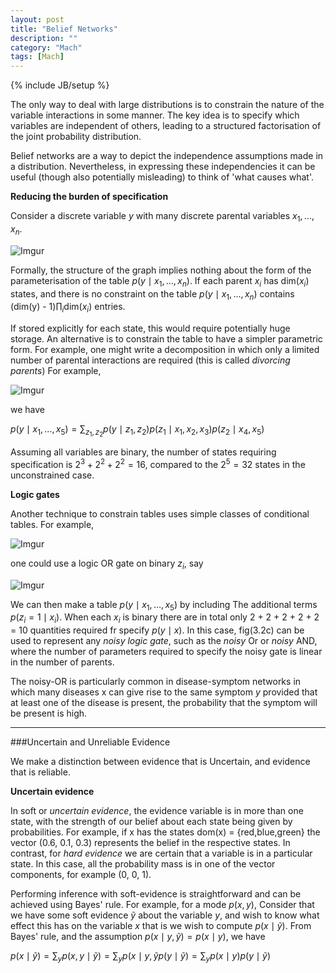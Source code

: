 ```yaml
---
layout: post
title: "Belief Networks"
description: ""
category: "Mach"
tags: [Mach]
---
```

{% include JB/setup %}


<!--more-->

The only way to deal with large distributions is to constrain the nature
of the variable interactions in some manner. The key idea is to specify
which variables are independent of others, leading to a structured
factorisation of the joint probability distribution. 

Belief networks are a way to depict the independence assumptions made in
a distribution. Nevertheless, in expressing these independencies it can
be useful (though also potentially misleading) to think of 'what causes 
what'. 

**Reducing the burden of specification**

Consider a discrete variable $y$ with many discrete parental variables 
$x_1, \dots, x_n$. 

![Imgur](http://i.imgur.com/csIwOaA.png)

Formally, the structure of the graph implies nothing about the form of the 
parameterisation of the table $p(y \mid x_1, \dots, x_n)$. 
If each parent $x_i$ has dim($x_i$) states, and there is no constraint on
the table $p(y \mid x_1, \dots, x_n)$ contains (dim(y) - 1)$\prod_i$dim($x_i$) entries.

If stored explicitly for each state, this would require potentially huge 
storage. An alternative is to constrain the table to have a simpler
parametric form. For example, one might write a decomposition in which
only a limited number of parental interactions are required (this is 
called *divorcing parents*) For example, 

![Imgur](http://i.imgur.com/tLehGZR.png)

we have

$p(y \mid x_1, \dots, x_5) = \sum_{z_1, z_2} p(y \mid z_1, z_2)p(z_1\mid
x_1, x_2, x_3)p(z_2 \mid x_4, x_5)$

Assuming all variables are binary, the number of states requiring 
specification is $2^3 + 2^2 + 2^2 = 16$, compared to the $2^5 = 32$
states in the unconstrained case.

**Logic gates**

Another technique to constrain tables uses simple classes of conditional
tables. For example, 

![Imgur](http://i.imgur.com/75x59xi.png)

one could use a logic OR gate on binary $z_i$, say

![Imgur](http://i.imgur.com/w4PUXZ7.png)

We can then make a table $p(y \mid x_1, \dots, x_5)$ by including The
additional terms $p(z_i = 1 \mid x_i)$. When each $x_i$ is binary there
are in total only 2 + 2 + 2 + 2 + 2 = 10 quantities required fr specify 
$p(y \mid x)$. In this case, fig(3.2c) can be used to represent any
*noisy logic gate*, such as the *noisy* Or or *noisy* AND, where the 
number of parameters required to specify the noisy gate is linear in 
the number of parents.

The noisy-OR is particularly common in disease-symptom networks in 
which many diseases x can give rise to the same symptom $y$ provided 
that at least one of the disease is present, the probability that the 
symptom will be present is high.

---

###Uncertain and Unreliable Evidence

We make a distinction between evidence that is Uncertain, and evidence 
that is reliable.

**Uncertain evidence**

In soft or *uncertain evidence*, the evidence variable is in more than 
one state, with the strength of our belief about each state being 
given by probabilities. For example, if x has the states dom(x) = 
{red,blue,green} the vector (0.6, 0.1, 0.3) represents the belief in 
the respective states. In contrast, for *hard evidence* we are certain
that a variable is in a particular state. In this case, all the probability
mass is in one of the vector components, for example (0, 0, 1).

Performing inference with soft-evidence is straightforward and can be 
achieved using Bayes' rule. For example, for a mode $p(x, y)$, Consider
that we have some soft evidence $\tilde{y}$ about the variable $y$, 
and wish to know what effect this has on the variable $x$ that is 
we wish to compute $p(x\mid \tilde{y})$. From Bayes' rule, and 
the assumption $p(x \mid y, \tilde{y}) = p(x \mid y)$, we have

$p(x \mid \tilde{y}) = \sum_y p(x, y \mid \tilde{y}) = \sum_y p(x \mid y, \tilde{y} p(y \mid \tilde{y}) = \sum_y p(x \mid y)p(y \mid \tilde{y})$
